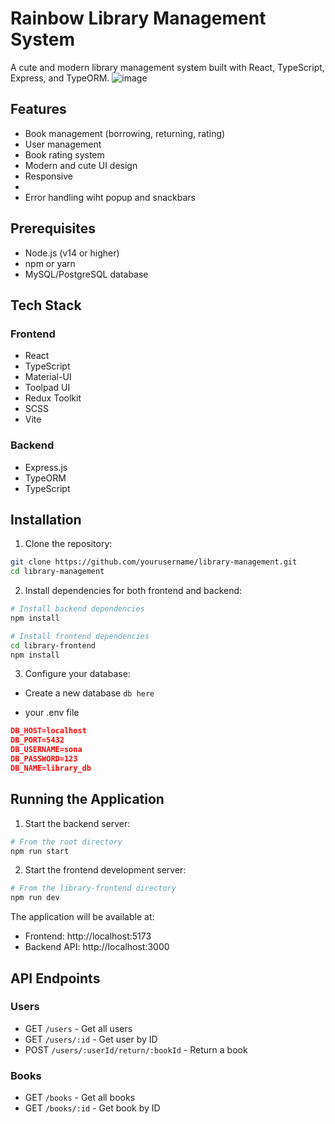 # Rainbow Library Management System

A cute and modern library management system built with React, TypeScript, Express, and TypeORM.
![image](https://github.com/user-attachments/assets/83d92e4c-4045-404d-a10e-45af3e66b2c0)


## Features

- Book management (borrowing, returning, rating)
- User management
- Book rating system
- Modern and cute UI design
- Responsive
- 
- Error handling wiht popup and snackbars

## Prerequisites

- Node.js (v14 or higher)
- npm or yarn
- MySQL/PostgreSQL database

## Tech Stack

### Frontend

- React
- TypeScript
- Material-UI
- Toolpad UI
- Redux Toolkit
- SCSS
- Vite

### Backend

- Express.js
- TypeORM
- TypeScript

## Installation

1. Clone the repository:

```bash
git clone https://github.com/yourusername/library-management.git
cd library-management
```

2. Install dependencies for both frontend and backend:

```bash
# Install backend dependencies
npm install

# Install frontend dependencies
cd library-frontend
npm install
```

3. Configure your database:

- Create a new database
  `db here`

- your .env file

```json
DB_HOST=localhost
DB_PORT=5432
DB_USERNAME=sona
DB_PASSWORD=123
DB_NAME=library_db

```
 

## Running the Application

1. Start the backend server:

```bash
# From the root directory
npm run start
```

2. Start the frontend development server:

```bash
# From the library-frontend directory
npm run dev
```

The application will be available at:

- Frontend: http://localhost:5173
- Backend API: http://localhost:3000

## API Endpoints

### Users

- GET `/users` - Get all users
- GET `/users/:id` - Get user by ID
- POST `/users/:userId/return/:bookId` - Return a book

### Books

- GET `/books` - Get all books
- GET `/books/:id` - Get book by ID

 
